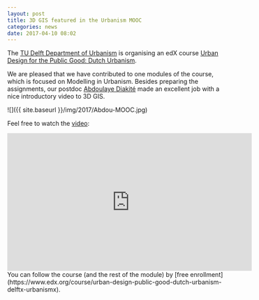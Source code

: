 ```yaml
---
layout: post
title: 3D GIS featured in the Urbanism MOOC
categories: news
date: 2017-04-10 08:02
---
```


The [TU Delft Department of Urbanism](http://www.urbanism.tudelft.nl) is organising an edX course [Urban Design for the Public Good: Dutch Urbanism](https://www.edx.org/course/urban-design-public-good-dutch-urbanism-delftx-urbanismx).

We are pleased that we have contributed to one modules of the course, which is focused on Modelling in Urbanism. 
Besides preparing the assignments, our postdoc [Abdoulaye Diakité](https://3d.bk.tudelft.nl/adiakite/) made an excellent job with a nice introductory video to 3D GIS.

![]({{ site.baseurl }}/img/2017/Abdou-MOOC.jpg)<br />

Feel free to watch the [video](https://www.youtube.com/watch?v=C40DA7sCGxw):<br />

<iframe width="560" height="315" src="https://www.youtube.com/embed/C40DA7sCGxw" frameborder="0" allowfullscreen></iframe>

<br />
You can follow the course (and the rest of the module) by [free enrollment](https://www.edx.org/course/urban-design-public-good-dutch-urbanism-delftx-urbanismx).
<br /><br />